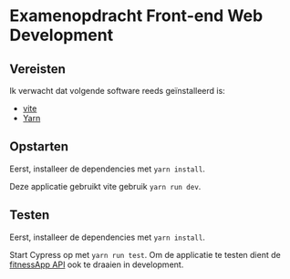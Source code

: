 # Examenopdracht Front-end Web Development

## Vereisten

Ik verwacht dat volgende software reeds geïnstalleerd is:

- [vite](https://vitejs.dev)
- [Yarn](https://yarnpkg.com)


## Opstarten
 Eerst, installeer de dependencies met <code>yarn install</code>.
 

 Deze applicatie gebruikt vite gebruik <code>yarn run dev</code>.



## Testen
  Eerst, installeer de dependencies met <code>yarn install</code>.
  
  Start Cypress op met <code>yarn run test</code>.
  Om de applicatie te testen dient de <a href="https://github.com/Web-IV/2223-webservices-Lorenzdebie">fitnessApp API</a> ook te draaien in development.
